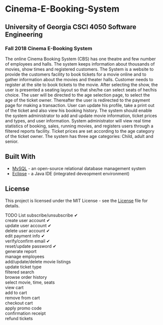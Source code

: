 # Cinema-E-Booking-System
## University of Georgia CSCI 4050 Software Engineering

### Fall 2018 Cinema E-Booking System

The online Cinema Booking System (CBS) has one theatre and few number of employees and halls. The system
keeps information about thousands of movies, show times and registered customers.
The System is a website to provide the customers facility to book tickets for a movie online and to gather
information about the movies and theater halls. Customer needs to register at the site to book tickets to the
movie. After selecting the show, the user is presented a seating layout so that she/he can select seats of her/his
choice. The user will be directed to the age selection page, to select the age of the ticket owner. Thereafter the
user is redirected to the payment page for making a transaction. User can update his profile, take a print out of
the ticket and also view his booking history.
The system should enable the system administrator to add and update movie information, ticket prices and types,
and user information. System administrator will view real time statistics of booking, sales, running movies, and
registers users through a filtered reports facility.
Ticket prices are set according to the age category of the ticket owner. The system has three age categories: Child,
adult and senior.

## Built With
* [MySQL](https://www.mysql.com/) - an open-source relational database management system
* [Eclipse](http://www.eclipse.org/) - a Java IDE (integrated deveopment environment)

## License
This project is licensed under the MIT License - see the [License](LICENSE) file for details.

TODO List
subscribe/unsubscribe ✔  
create user account ✔  
update user account ✔  
delete user account ✔  
edit payment info ✔  
verify/confirm email ✔  
reset/update password ✔  
generate report  
manage employees  
add/update/delete movie listings  
update ticket type  
filtered search  
browse order history  
select movie, time, seats  
view cart  
add to cart  
remove from cart  
checkout cart  
apply promo code  
confirmation receipt  
refund tickets  
